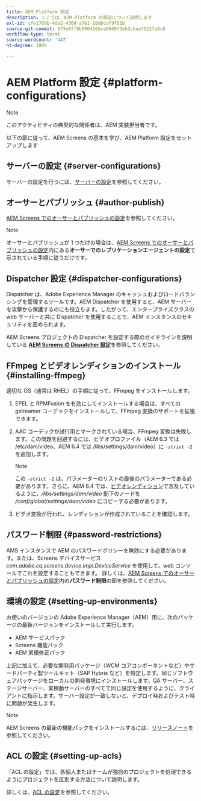 ```yaml
---
title: AEM Platform 設定
description: ここでは、AEM Platform の設定について説明します
exl-id: cfe1769b-4da2-430d-a7b1-10dbcaf9f51b
source-git-commit: 873e6ff8b506416bce8660f5eb2cbea75227a9c8
workflow-type: tm+mt
source-wordcount: '447'
ht-degree: 100%

---
```


# AEM Platform 設定 {#platform-configurations}

>[!NOTE]
>
>このアクティビティの典型的な関係者は、AEM 実装担当者です。

以下の節に従って、AEM Screens の基本を学び、AEM Platform 設定をセットアップします

## サーバーの設定 {#server-configurations}

サーバーの設定を行うには、[サーバーの設定](https://experienceleague.adobe.com/ja/docs/experience-manager-screens/user-guide/administering/configuring-screens-introduction#ServerConfiguration)を参照してください。

## オーサーとパブリッシュ {#author-publish}

[AEM Screens でのオーサーとパブリッシュの設定](https://experienceleague.adobe.com/ja/docs/experience-manager-screens/user-guide/administering/author-publish/author-and-publish)を参照してください。

>[!NOTE]
>
>オーサーとパブリッシュが 1 つだけの場合は、[AEM Screens でのオーサーとパブリッシュの設定](https://experienceleague.adobe.com/ja/docs/experience-manager-screens/user-guide/administering/author-publish/author-and-publish)内にある&#x200B;**オーサーでのレプリケーションエージェントの設定**&#x200B;で示されている手順に従うだけです。

## Dispatcher 設定 {#dispatcher-configurations}

Dispatcher は、Adobe Experience Manager のキャッシュおよびロードバランシングを管理するツールです。AEM Dispatcher を使用すると、AEM サーバーを攻撃から保護するのにも役立ちます。したがって、エンタープライズクラスの web サーバーと共に Dispatcher を使用することで、AEM インスタンスのセキュリティを高められます。

AEM Screens プロジェクトの Dispatcher を設定する際のガイドラインを説明している **[AEM Screens の Dispatcher 設定](https://experienceleague.adobe.com/ja/docs/experience-manager-screens/user-guide/administering/dispatcher-configurations-aem-screens)**&#x200B;を参照してください。

## FFmpeg とビデオレンディションのインストール {#installing-ffmpeg}

適切な OS（通常は RHEL）の手順に従って、FFmpeg をインストールします。

1. EPEL と RPMFusion を有効にしてインストールする場合は、すべての gstreamer コーデックをインストールして、FFmpeg 変換のサポートを拡張できます。
1. AAC コーデックが試行用とマークされている場合、FFmpeg 変換は失敗します。この問題を回避するには、ビデオプロファイル（AEM 6.3 では /etc/dam/video、AEM 6.4 では /libs/settings/dam/video）に `-strict -2` を追加します。

   >[!NOTE]
   >
   >この `-strict -2` は、パラメーターのリストの最後のパラメーターである必要があります。さらに、AEM 6.4 では、[ビデオレンディション](https://experienceleague.adobe.com/ja/docs/experience-manager-screens/user-guide/authoring/product-features/generating-renditions)で言及しているように、*/libs/settings/dam/video* 配下のノードを */conf/global/settings/dam/video* にコピーする必要があります。
1. ビデオ変換が行われ、レンディションが作成されていることを確認します。

## パスワード制限 {#password-restrictions}

AMS インスタンスで AEM のパスワードポリシーを無効にする必要があります。または、Screens デバイスサービス *com.adobe.cq.screens.device.impl.DeviceService* を使用して、web コンソールでこれを設定することもできます。
詳しくは、[AEM Screens でのオーサーとパブリッシュの設定](https://experienceleague.adobe.com/ja/docs/experience-manager-screens/user-guide/administering/author-publish/author-and-publish)内の&#x200B;**パスワード制限**&#x200B;の節を参照してください。

## 環境の設定 {#setting-up-environments}

お使いのバージョンの Adobe Experience Manager（AEM）用に、次のパッケージの最新バージョンをインストールして実行します。

* AEM サービスパック
* Screens 機能パック
* AEM 累積修正パック

上記に加えて、必要な開発用パッケージ（WCM コアコンポーネントなど）やサードパーティ製ツールキット（SAP Hybris など）を特定します。同じソフトウェアパッケージをローカルの開発環境にインストールします。QA サーバー、ステージサーバー、実稼動サーバーのすべてで同じ設定を使用するように、クライアントに指示します。サーバー設定が一致しないと、デプロイ時およびテスト時に問題が発生します。

>[!NOTE]
>
>AEM Screens の最新の機能パックをインストールするには、[リリースノート](https://experienceleague.adobe.com/ja/docs/experience-manager-screens/user-guide/aem-screens-introduction)を参照してください。

## ACL の設定 {#setting-up-acls}

「ACL の設定」では、各個人またはチームが独自のプロジェクトを処理できるようにプロジェクトを区別する方法について説明します。

詳しくは、[ACL の設定](https://experienceleague.adobe.com/ja/docs/experience-manager-screens/user-guide/administering/setting-up-acls)を参照してください。

